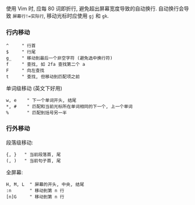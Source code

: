 使用 Vim 时, 应每 80 词即折行, 避免超出屏幕宽度导致的自动换行. 自动换行会导致 `屏幕行!=实际行`, 移动光标时应使用 `gj` 和 `gk`. 

### 行内移动

```vim
^     " 行首
$     " 行尾
g_    " 移动到最后一个非空字符 (避免选中换行符)
f     " 查找, 如 2fa 查找第二个 a
F     " 向左查找
t     " 查找, 但移动到匹配项之前
```

单词级移动 (英文下好用)
```vim
w, e    " 下一个单词开头, 结尾
*, #    " 匹配和当前光标所在单词相同的下一个, 上一个单词 
%       " 匹配到括号另一半
```

### 行外移动

段落级移动:
```vim
{, }   " 当前段落首, 尾
(, )   " 当前句子首, 尾
```

全屏幕:
```vim
H, M, L  " 屏幕的开头, 中央, 结尾
:n       " 移动到第 n 行
[n]G     " 移动到第 n 行
```

